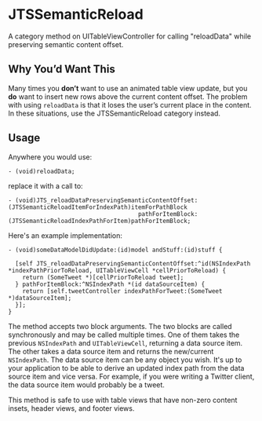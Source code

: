 JTSSemanticReload
=================

A category method on UITableViewController for calling "reloadData" while preserving semantic content offset.

## Why You’d Want This

Many times you **don’t** want to use an animated table view update, but you **do** want to insert new rows above the current content offset. The problem with using `reloadData` is that it loses the user’s current place in the content. In these situations, use the JTSSemanticReload category instead. 

## Usage

Anywhere you would use:

```objc
- (void)reloadData;
```

replace it with a call to:

```objc
- (void)JTS_reloadDataPreservingSemanticContentOffset:(JTSSemanticReloadItemForIndexPath)itemForPathBlock
                                     pathForItemBlock:(JTSSemanticReloadIndexPathForItem)pathForItemBlock;
```

Here's an example implementation:

```objc
- (void)someDataModelDidUpdate:(id)model andStuff:(id)stuff {

  [self JTS_reloadDataPreservingSemanticContentOffset:^id(NSIndexPath *indexPathPriorToReload, UITableViewCell *cellPriorToReload) {
    return (SomeTweet *)[cellPriorToReload tweet];
  } pathForItemBlock:^NSIndexPath *(id dataSourceItem) {
    return [self.tweetController indexPathForTweet:(SomeTweet *)dataSourceItem];
  }];
}
```

The method accepts two block arguments. The two blocks are called synchronously and may be called multiple times. One of them takes the previous `NSIndexPath` and `UITableViewCell`, returning a data source item. The other takes a data source item and returns the new/current `NSIndexPath`. The data source item can be any object you wish. It's up to your application to be able to derive an updated index path from the data source item and vice versa. For example, if you were writing a Twitter client, the data source item would probably be a tweet.

This method is safe to use with table views that have non-zero content insets, header views, and footer views.
